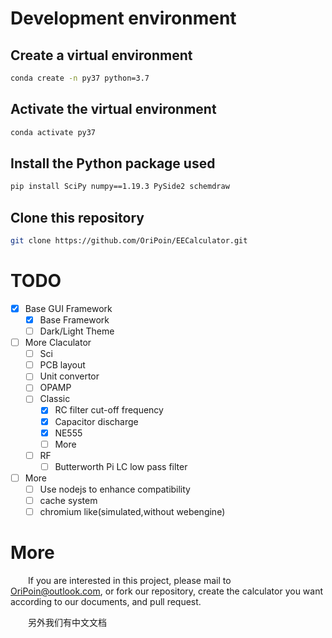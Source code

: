 # Development environment

## Create a virtual environment

```bash
conda create -n py37 python=3.7
```

## Activate the virtual environment

```bash
conda activate py37
```

## Install the Python package used

```bash
pip install SciPy numpy==1.19.3 PySide2 schemdraw
```

## Clone this repository

```bash
git clone https://github.com/OriPoin/EECalculator.git
```

# TODO

- [X] Base GUI Framework
  - [X] Base Framework
  - [ ] Dark/Light Theme
- [ ] More Claculator
  - [ ] Sci
  - [ ] PCB layout
  - [ ] Unit convertor
  - [ ] OPAMP
  - [ ] Classic
    - [X] RC filter cut-off frequency
    - [X] Capacitor discharge
    - [X] NE555
    - [ ] More
  - [ ] RF
    - [ ] Butterworth Pi LC low pass filter
- [ ] More
  - [ ] Use nodejs to enhance compatibility
  - [ ] cache system
  - [ ] chromium like(simulated,without webengine)

# More

&emsp;&emsp;If you are interested in this project, please mail to [OriPoin@outlook.com](mailto:OriPoin@outlook.com), or fork our repository, create the calculator you want according to our documents, and pull request.

&emsp;&emsp;另外我们有中文文档
